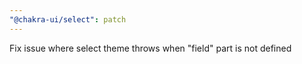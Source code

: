 ```yaml
---
"@chakra-ui/select": patch
---
```


Fix issue where select theme throws when "field" part is not defined
